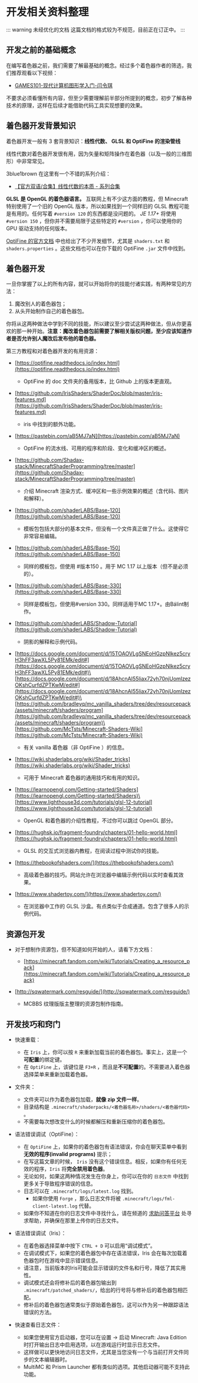 # 开发相关资料整理

::: warning 未经优化的文档
这篇文档的格式较为不规范，目前正在订正中。
:::

## 开发之前的基础概念

在编写着色器之前，我们需要了解最基础的概念。经过多个着色器作者的筛选，我们推荐观看以下视频：

- [GAMES101-现代计算机图形学入门-闫令琪](https://www.bilibili.com/video/BV1X7411F744)

不要求必须看懂所有内容，但至少需要理解前半部分所提到的概念，初步了解各种技术的原理，这样在后续才能借助代码工具实现想要的效果。

## 着色器开发背景知识

着色器开发一般有 3 套背景知识：**线性代数、 GLSL 和 OptiFine 的渲染管线**

线性代数对着色器开发很有用，因为矢量和矩阵操作在着色器（以及一般的三维图形）中非常常见。

3blue1brown 在这里有一个不错的系列介绍：

- [【官方双语/合集】线性代数的本质 - 系列合集](https://www.bilibili.com/video/BV1ys411472E)

**GLSL 是 OpenGL 的着色器语言。** 互联网上有不少这方面的教程，但 Minecraft 特别使用了一个旧的 OpenGL 版本，所以如果找到一个同样旧的 GLSL 教程可能是有用的。任何写着 `#version 120` 的东西都是没问题的。 *JE 1.17+* 将使用 `#version 150` ，但你并不需要局限于这些特定的 `#version` ，你可以使用你的 GPU 驱动支持的任何版本。

[OptiFine 的官方文档](https://github.com/sp614x/optifine/tree/master/OptiFineDoc/doc) 中也给出了不少开发细节，尤其是 `shaders.txt` 和 `shaders.properties` 。这些文档也可以在你下载的 OptiFine `.jar` 文件中找到。

## 着色器开发

一旦你掌握了以上的所有内容，就可以开始将你的技能付诸实践，有两种常见的方法：

1. 魔改别人的着色器包；
2. 从头开始制作自己的着色器包。

你将从这两种做法中学到不同的技能，所以建议至少尝试这两种做法，但从你更喜欢的那一种开始。**注意：魔改着色器包前需要了解相关版权问题，至少应该知道作者是否允许别人魔改后发布他的着色器。**

第三方教程和对着色器开发的有用资源：

- [https://optifine.readthedocs.io/index.html](https://optifine.readthedocs.io/index.html)

  - OptiFine 的 doc 文件夹的备用版本，比 Github 上的版本更直观。

- [https://github.com/IrisShaders/ShaderDoc/blob/master/iris-features.md](https://github.com/IrisShaders/ShaderDoc/blob/master/iris-features.md)

  - iris 中找到的额外功能。

- [https://pastebin.com/aB5MJ7aN](https://pastebin.com/aB5MJ7aN)

  - OptiFine 的流水线、可用的程序和阶段、变化和缓冲区的概述。

- [https://github.com/Shadax-stack/MinecraftShaderProgramming/tree/master](https://github.com/Shadax-stack/MinecraftShaderProgramming/tree/master)

  - 介绍 Minecraft 渲染方式、缓冲区和一些示例效果的概述（含代码、图片和解释）。

- [https://github.com/shaderLABS/Base-120](https://github.com/shaderLABS/Base-120)

  - 模板包包括大部分的基本文件，但没有一个文件真正做了什么。这使得它非常容易编辑。

- [https://github.com/shaderLABS/Base-150](https://github.com/shaderLABS/Base-150)

  - 同样的模板包，但使用 #版本150 。用于 MC 1.17 以上版本（但不是必须的）。

- [https://github.com/shaderLABS/Base-330](https://github.com/shaderLABS/Base-330)

  - 同样是模板包，但使用#version 330。同样适用于MC 1.17+。由Bálint制作。

- [https://github.com/shaderLABS/Shadow-Tutorial](https://github.com/shaderLABS/Shadow-Tutorial)

  - 阴影的解释和示例代码。

- [https://docs.google.com/document/d/15TOAOVLgSNEoHGzpNlkez5cryH3hFF3awXL5Py81EMk/edit#](https://docs.google.com/document/d/15TOAOVLgSNEoHGzpNlkez5cryH3hFF3awXL5Py81EMk/edit#)\
[https://docs.google.com/document/d/18AhcnAI55liax72yh70njUomIzezOKshCurfdZPTKwM/edit#](https://docs.google.com/document/d/18AhcnAI55liax72yh70njUomIzezOKshCurfdZPTKwM/edit#)\
[https://github.com/bradleyq/mc_vanilla_shaders/tree/dev/resourcepack/assets/minecraft/shaders/program](https://github.com/bradleyq/mc_vanilla_shaders/tree/dev/resourcepack/assets/minecraft/shaders/program)\
[https://github.com/McTsts/Minecraft-Shaders-Wiki](https://github.com/McTsts/Minecraft-Shaders-Wiki)

  - 有关 vanilla 着色器（非 OptiFine ）的信息。

- [https://wiki.shaderlabs.org/wiki/Shader_tricks](https://wiki.shaderlabs.org/wiki/Shader_tricks)

  - 可用于 Minecraft 着色器的通用技巧和有用的知识。

- [https://learnopengl.com/Getting-started/Shaders](https://learnopengl.com/Getting-started/Shaders)\
[https://www.lighthouse3d.com/tutorials/glsl-12-tutorial](https://www.lighthouse3d.com/tutorials/glsl-12-tutorial)

  - OpenGL 和着色器的介绍性教程，不过你可以跳过 OpenGL 部分。

- [https://hughsk.io/fragment-foundry/chapters/01-hello-world.html](https://hughsk.io/fragment-foundry/chapters/01-hello-world.html)

  - GLSL 的交互式浏览器内教程，在阅读过程中测试你的技能。

- [https://thebookofshaders.com/](https://thebookofshaders.com/)

  - 高级着色器的技巧。网站允许在浏览器中编辑示例代码以实时查看其效果。

- [https://www.shadertoy.com/](https://www.shadertoy.com/)

  - 在浏览器中工作的 GLSL 沙盒。有点类似于合成通道。包含了很多人的示例代码。

## 资源包开发

- 对于想制作资源包，但不知道如何开始的人，请看下方文档：
  - [https://minecraft.fandom.com/wiki/Tutorials/Creating_a_resource_pack](https://minecraft.fandom.com/wiki/Tutorials/Creating_a_resource_pack)

- [http://sqwatermark.com/resguide/](http://sqwatermark.com/resguide/)

  - MCBBS 纹理版版主整理的资源包制作指南。

## 开发技巧和窍门

- 快速重载：
  - 在 `Iris` 上，你可以按 `R` 来重新加载当前的着色器包。事实上，这是一个**可配置**的绑定键。
  - 在 `OptiFine` 上，该键位是 `F3+R` ，而且是**不可配置**的。不需要进入着色器选择菜单来重新加载着色器。

- 文件夹：
  - 文件夹可以作为着色器包加载，**就像 zip 文件一样**。
  - 目录结构是 `.minecraft/shaderpacks/<着色器名称>/shaders/<着色器代码>` 。
  - 不需要每次想改变什么的时候都解压和重新压缩你的着色器包。

- 语法错误调试（OptiFine）：
  - 在 `OptiFine` 上，如果你的着色器包有语法错误，你会在聊天菜单中看到 **无效的程序(invalid programs)** 提示；
  - 在写这篇文章的时候， `Iris` 没有这个错误信息。相反，如果你有任何无效的程序，`Iris` 将**完全禁用着色器**。
  - 无论如何，如果这两种情况发生在你身上，你可以在你的 `日志文件` 中找到更多关于导致程序错误的信息。
  - 日志可以在 `.minecraft/logs/latest.log` 找到。
    - 如果你使用 `Forge` ，那么日志文件将被 `.minecraft/logs/fml-client-latest.log` 代替。
  - 如果你不知道在你的日志文件中寻找什么，请在频道的 [求助问答平台](https://pd.qq.com/s/1dvabyzrt) 处寻求帮助，并确保在那里上传你的日志文件。

- 语法错误调试（Iris）：
  - 在着色器选择菜单中按下 `CTRL + D` 可以启用“调试模式”。
  - 在调试模式下，如果您的着色器包中存在语法错误，Iris 会在每次加载着色器包时在游戏中显示错误信息。
  - 请注意，当前版本的Iris可能会显示错误的文件名和行号，降低了其实用性。
  - 调试模式还会将修补后的着色器包输出到 `.minecraft/patched_shaders/`，给出的行号将与修补后的着色器包相匹配。
  - 修补后的着色器包通常类似于原始着色器包，这可以作为另一种跟踪语法错误的方法。

- 快速查看日志文件：
  - 如果您使用官方启动器，您可以在设置 -> 启动 Minecraft: Java Edition 时打开输出日志中启用选项，以在游戏运行时显示日志文件。
  - 这样做可以更快地访问日志文件，尤其是当您没有一个与当前打开文件同步的文本编辑器时。
  - MultiMC 和 Prism Launcher 都有类似的选项。其他启动器可能不支持此功能。